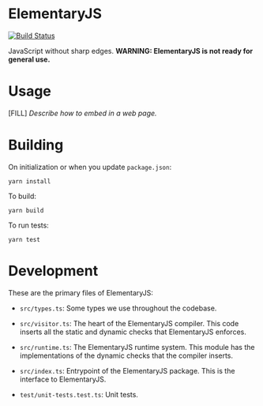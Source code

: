 # ElementaryJS

[![Build Status](https://travis-ci.org/plasma-umass/ElementaryJS.svg?branch=master)](https://travis-ci.org/plasma-umass/ElementaryJS)

JavaScript without sharp edges. **WARNING: ElementaryJS is not ready for general use.**

# Usage

[FILL] *Describe how to embed in a web page.*

# Building

On initialization or when you update `package.json`:

    yarn install

To build:

    yarn build

To run tests:

    yarn test

# Development

These are the primary files of ElementaryJS:

- `src/types.ts`: Some types we use throughout the codebase.

- `src/visitor.ts`: The heart of the ElementaryJS compiler. This code inserts
  all the static and dynamic checks that ElementaryJS enforces.

- `src/runtime.ts`: The ElementaryJS runtime system. This module has the
  implementations of the dynamic checks that the compiler inserts.

- `src/index.ts`: Entrypoint of the ElementaryJS package. This is the interface to
  ElementaryJS.

- `test/unit-tests.test.ts`: Unit tests.
